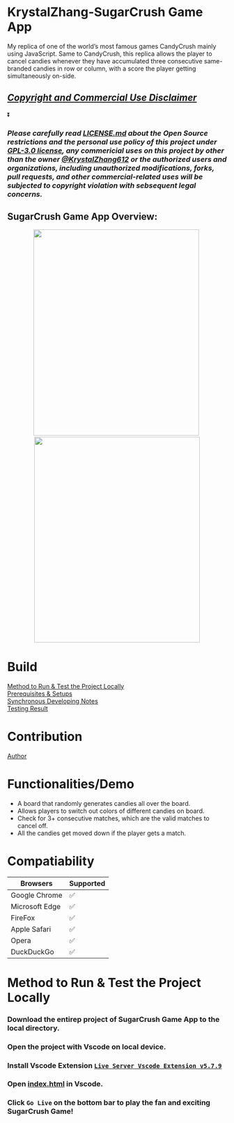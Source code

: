 # KrystalZhang-SugarCrush Game App
My replica of one of the world’s most famous games CandyCrush mainly using JavaScript. Same to CandyCrush, this replica allows the player to cancel candies whenever they have accumulated three consecutive same-branded candies in row or column, with a score the player getting simultaneously on-side. 
## ***[Copyright and Commercial Use Disclaimer](https://github.com/KrystalZhang612/KrystalZhang-SugarCrush-Game-App/blob/main/README.md#please-carefully-read-licensemd-about-the-open-source-restrictions-and-the-personal-use-policy-of-this-project-under-gpl-30-license-any-commericial-uses-on-this-project-by-other-than-the-owner-krystalzhang612-or-the-authorized-users-and-organizations-including-unauthorized-modifications-forks-pull-requests-and-other-commercial-related-uses-will-be-subjected-to-copyright-violation-with-sebsequent-legal-concerns)***

⏬

### ***Please carefully read [LICENSE.md](https://github.com/KrystalZhang612/KrystalZhang-SugarCrush-Game-App/blob/main/LICENSE) about the Open Source restrictions and the personal use policy of this project under [GPL-3.0 license](https://www.gnu.org/licenses/gpl-3.0.en.html), any commericial uses on this project by other than the owner [@KrystalZhang612](https://github.com/KrystalZhang612) or the authorized users and organizations, including unauthorized modifications, forks, pull requests, and other commercial-related uses will be subjected to copyright violation with sebsequent legal concerns.***
## SugarCrush Game App Overview:
<p align = "center"> 
  <img src = "https://user-images.githubusercontent.com/72481348/200014636-680d9547-5627-45eb-8fc1-fc6c5cd50a5f.mov" width = "380" height ="472.2" />&nbsp; 
  <img src ="https://user-images.githubusercontent.com/72481348/200014826-afe4c9d4-cd60-4e0b-b416-eccd7cf08653.mov" width = "380" height ="472.2" />
</p>

# Build
[Method to Run & Test the Project Locally](https://github.com/KrystalZhang612/KrystalZhang-SugarCrush-Game-App/blob/main/README.md#method-to-run--test-the-project-locally)<br/> 
[Prerequisites & Setups]()<br/> 
[Synchronous Developing Notes]()<br/> 
[Testing Result]()

# Contribution
[Author]()

# Functionalities/Demo
- A board that randomly generates candies all over the board.
- Allows players to switch out colors of different candies on board.
- Check for 3+ consecutive matches, which are the valid matches to cancel off. 
- All the candies get moved down if the player gets a match.

# Compatiability 

| Browsers       | Supported          |
| -------        | ------------------ |
| Google Chrome  | :white_check_mark: |
| Microsoft Edge | :white_check_mark: |
| FireFox        | :white_check_mark: |
| Apple Safari   | :white_check_mark: |
| Opera          | :white_check_mark: |
| DuckDuckGo     | :white_check_mark: |

# Method to Run & Test the Project Locally

### Download the entirep project of SugarCrush Game App to the local directory.
### Open the project with Vscode on local device.
### Install Vscode Extension [`Live Server Vscode Extension v5.7.9`](https://www.vsixhub.com/vsix/1950/)
### Open [index.html]() in Vscode.
### Click `Go Live` on the bottom bar to play the fan and exciting SugarCrush Game! 








